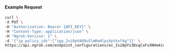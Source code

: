 <!-- Code generated for API Clients. DO NOT EDIT. -->

#### Example Request

```bash
curl \
-X PUT \
-H "Authorization: Bearer {API_KEY}" \
-H "Content-Type: application/json" \
-H "Ngrok-Version: 2" \
-d '{"ip_policy_ids":["ipp_2si0pVA09u5lmReHlpzXptkxf4g"]}' \
https://api.ngrok.com/endpoint_configurations/ec_2si0pYx3DxqCxFsXNHm4idAMmud/ip_policy
```
